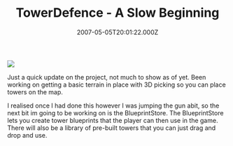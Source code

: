 ﻿---
coverImage: /images/fallback-post-header.png
date: '2007-05-05T20:01:22.000Z'
tags: []
title: TowerDefence - A Slow Beginning
oldUrl: /c/towerdefence-a-slow-beginning
---

![](https://www.mikecann.blog/Work/TDProject/engine02.png)

Just a quick update on the project, not much to show as of yet. Been working on getting a basic terrain in place with 3D picking so you can place towers on the map.

<!-- more -->

I realised once I had done this however I was jumping the gun abit, so the next bit im going to be working on is the BlueprintStore. The BlueprintStore lets you create tower blueprints that the player can then use in the game. There will also be a library of pre-built towers that you can just drag and drop and use.
